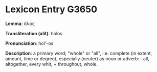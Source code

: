 # Lexicon Entry G3650

**Lemma**: ὅλος

**Transliteration (xlit)**: hólos

**Pronunciation**: hol'-os

**Description**:
a primary word; "whole" or "all", i.e. complete (in extent, amount, time or degree), especially (neuter) as noun or adverb:--all, altogether, every whit, + throughout, whole.
